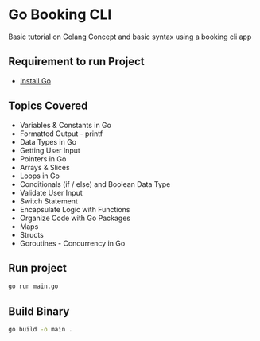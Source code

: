 # Go Booking CLI
Basic tutorial on Golang Concept and basic syntax using a booking cli app

## Requirement to run Project
- [Install Go](https://go.dev/doc/install)

## Topics Covered
- Variables & Constants in Go
- Formatted Output - printf 
- Data Types in Go
- Getting User Input
- Pointers in Go
- Arrays & Slices
- Loops in Go
- Conditionals (if / else) and Boolean Data Type
- Validate User Input
- Switch Statement
- Encapsulate Logic with Functions
- Organize Code with Go Packages
- Maps
- Structs
- Goroutines - Concurrency in Go

## Run project
```bash
go run main.go
```

## Build Binary
```bash
go build -o main .
```